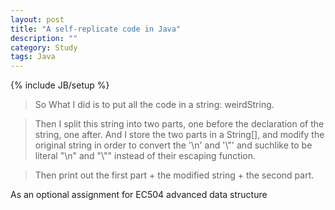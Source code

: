 ```yaml
---
layout: post
title: "A self-replicate code in Java"
description: ""
category: Study
tags: Java
---
```

{% include JB/setup %}

<applet code="com.github.peiwenhu.SelfReplicate.class" codebase="/assets/SelfReplicate/" WIDTH="600" HEIGHT="700">
</applet>

>So What I did is to put all the code in a string: weirdString.  

>Then I split this string into two parts, one before the declaration of the string, one after. And I store the two parts in a String[], and modify the original string in order to convert the '\n' and '\\"' and suchlike to be literal "\n" and "\\"" instead of their escaping function.  

>Then print out the first part + the modified string + the second part.  

As an optional assignment for EC504 advanced data structure